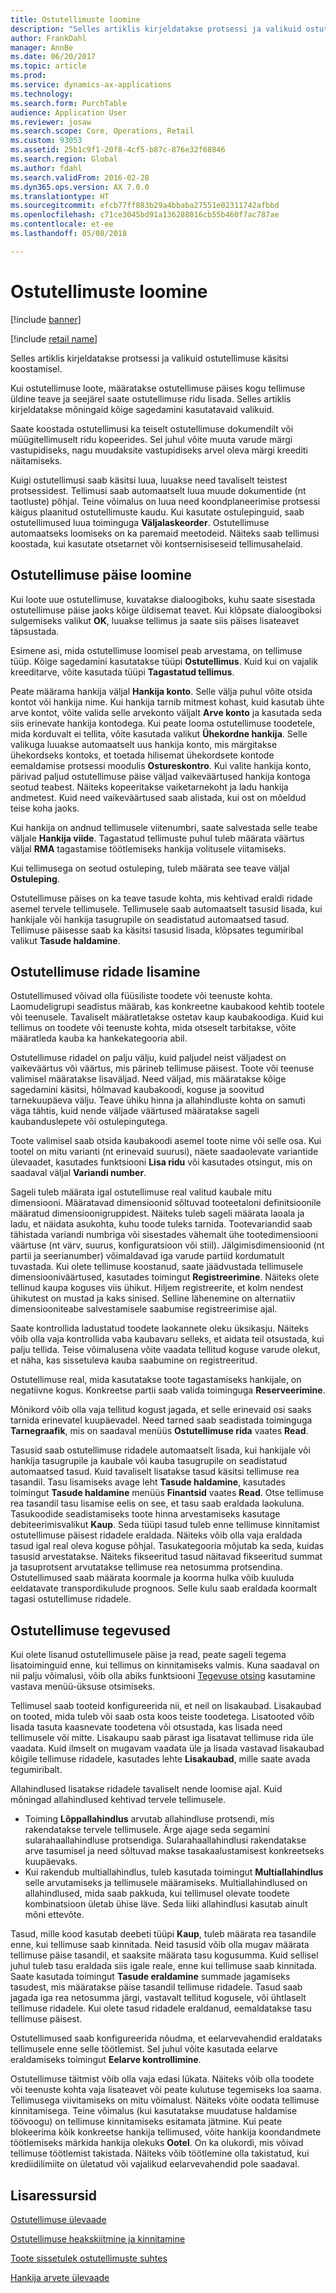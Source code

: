 ```yaml
---
title: Ostutellimuste loomine
description: "Selles artiklis kirjeldatakse protsessi ja valikuid ostutellimuse käsitsi koostamisel."
author: FrankDahl
manager: AnnBe
ms.date: 06/20/2017
ms.topic: article
ms.prod: 
ms.service: dynamics-ax-applications
ms.technology: 
ms.search.form: PurchTable
audience: Application User
ms.reviewer: josaw
ms.search.scope: Core, Operations, Retail
ms.custom: 93053
ms.assetid: 25b1c9f1-20f8-4cf5-b87c-876e32f68846
ms.search.region: Global
ms.author: fdahl
ms.search.validFrom: 2016-02-28
ms.dyn365.ops.version: AX 7.0.0
ms.translationtype: HT
ms.sourcegitcommit: efcb77ff883b29a4bbaba27551e02311742afbbd
ms.openlocfilehash: c71ce3045bd91a136288016cb55b460f7ac787ae
ms.contentlocale: et-ee
ms.lasthandoff: 05/08/2018

---
```


# <a name="create-purchase-orders"></a>Ostutellimuste loomine

[!include [banner](../includes/banner.md)]

[!include [retail name](../includes/retail-name.md)]

Selles artiklis kirjeldatakse protsessi ja valikuid ostutellimuse käsitsi koostamisel.

Kui ostutellimuse loote, määratakse ostutellimuse päises kogu tellimuse üldine teave ja seejärel saate ostutellimuse ridu lisada. Selles artiklis kirjeldatakse mõningaid kõige sagedamini kasutatavaid valikuid.  

Saate koostada ostutellimusi ka teiselt ostutellimuse dokumendilt või müügitellimuselt ridu kopeerides. Sel juhul võite muuta varude märgi vastupidiseks, nagu muudaksite vastupidiseks arvel oleva märgi kreediti näitamiseks.  

Kuigi ostutellimusi saab käsitsi luua, luuakse need tavaliselt teistest protsessidest. Tellimusi saab automaatselt luua muude dokumentide (nt taotluste) põhjal. Teine võimalus on luua need koondplaneerimise protsessi käigus plaanitud ostutellimuste kaudu. Kui kasutate ostulepinguid, saab ostutellimused luua toiminguga **Väljalaskeorder**. Ostutellimuse automaatseks loomiseks on ka paremaid meetodeid. Näiteks saab tellimusi koostada, kui kasutate otsetarnet või kontsernisiseseid tellimusahelaid.

## <a name="creating-a-purchase-order-header"></a>Ostutellimuse päise loomine
Kui loote uue ostutellimuse, kuvatakse dialoogiboks, kuhu saate sisestada ostutellimuse päise jaoks kõige üldisemat teavet. Kui klõpsate dialoogiboksi sulgemiseks valikut **OK**, luuakse tellimus ja saate siis päises lisateavet täpsustada.  

Esimene asi, mida ostutellimuse loomisel peab arvestama, on tellimuse tüüp. Kõige sagedamini kasutatakse tüüpi **Ostutellimus**. Kuid kui on vajalik kreeditarve, võite kasutada tüüpi **Tagastatud tellimus**.  

Peate määrama hankija väljal **Hankija konto**. Selle välja puhul võite otsida kontot või hankija nime. Kui hankija tarnib mitmest kohast, kuid kasutab ühte arve kontot, võite valida selle arvekonto väljalt **Arve konto** ja kasutada seda siis erinevate hankija kontodega. Kui peate looma ostutellimuse toodetele, mida korduvalt ei tellita, võite kasutada valikut **Ühekordne hankija**. Selle valikuga luuakse automaatselt uus hankija konto, mis märgitakse ühekordseks kontoks, et toetada hilisemat ühekordsete kontode eemaldamise protsessi moodulis **Ostureskontro**. Kui valite hankija konto, pärivad paljud ostutellimuse päise väljad vaikeväärtused hankija kontoga seotud teabest. Näiteks kopeeritakse vaiketarnekoht ja ladu hankija andmetest. Kuid need vaikeväärtused saab alistada, kui ost on mõeldud teise koha jaoks.  

Kui hankija on andnud tellimusele viitenumbri, saate salvestada selle teabe väljale **Hankija viide**. Tagastatud tellimuste puhul tuleb määrata väärtus väljal **RMA** tagastamise töötlemiseks hankija volitusele viitamiseks.  

Kui tellimusega on seotud ostuleping, tuleb määrata see teave väljal **Ostuleping**.  

Ostutellimuse päises on ka teave tasude kohta, mis kehtivad eraldi ridade asemel tervele tellimusele. Tellimusele saab automaatselt tasusid lisada, kui hankijale või hankija tasugrupile on seadistatud automaatsed tasud. Tellimuse päisesse saab ka käsitsi tasusid lisada, klõpsates tegumiribal valikut **Tasude haldamine**.

## <a name="adding-purchase-order-lines"></a>Ostutellimuse ridade lisamine
Ostutellimused võivad olla füüsiliste toodete või teenuste kohta. Laomudeligrupi seadistus määrab, kas konkreetne kaubakood kehtib tootele või teenusele. Tavaliselt määratletakse ostetav kaup kaubakoodiga. Kuid kui tellimus on toodete või teenuste kohta, mida otseselt tarbitakse, võite määratleda kauba ka hankekategooria abil.  

Ostutellimuse ridadel on palju välju, kuid paljudel neist väljadest on vaikeväärtus või väärtus, mis pärineb tellimuse päisest. Toote või teenuse valimisel määratakse lisaväljad. Need väljad, mis määratakse kõige sagedamini käsitsi, hõlmavad kaubakoodi, koguse ja soovitud tarnekuupäeva välju. Teave ühiku hinna ja allahindluste kohta on samuti väga tähtis, kuid nende väljade väärtused määratakse sageli kaubanduslepete või ostulepingutega.  

Toote valimisel saab otsida kaubakoodi asemel toote nime või selle osa. Kui tootel on mitu varianti (nt erinevaid suurusi), näete saadaolevate variantide ülevaadet, kasutades funktsiooni **Lisa ridu** või kasutades otsingut, mis on saadaval väljal **Variandi number**.  

Sageli tuleb määrata igal ostutellimuse real valitud kaubale mitu dimensiooni. Määratavad dimensioonid sõltuvad tooteetaloni definitsioonile määratud dimensioonigruppidest. Näiteks tuleb sageli määrata laoala ja ladu, et näidata asukohta, kuhu toode tuleks tarnida. Tootevariandid saab tähistada variandi numbriga või sisestades vähemalt ühe tootedimensiooni väärtuse (nt värv, suurus, konfiguratsioon või stiil). Jälgimisdimensioonid (nt partii ja seerianumber) võimaldavad iga varude partiid kordumatult tuvastada. Kui olete tellimuse koostanud, saate jäädvustada tellimusele dimensiooniväärtused, kasutades toimingut **Registreerimine**. Näiteks olete tellinud kaupa koguses viis ühikut. Hiljem registreerite, et kolm nendest ühikutest on mustad ja kaks sinised. Selline lähenemine on alternatiiv dimensiooniteabe salvestamisele saabumise registreerimise ajal.  

Saate kontrollida ladustatud toodete laokannete oleku üksikasju. Näiteks võib olla vaja kontrollida vaba kaubavaru selleks, et aidata teil otsustada, kui palju tellida. Teise võimalusena võite vaadata tellitud koguse varude olekut, et näha, kas sissetuleva kauba saabumine on registreeritud.  

Ostutellimuse real, mida kasutatakse toote tagastamiseks hankijale, on negatiivne kogus. Konkreetse partii saab valida toiminguga **Reserveerimine**.  

Mõnikord võib olla vaja tellitud kogust jagada, et selle erinevaid osi saaks tarnida erinevatel kuupäevadel. Need tarned saab seadistada toiminguga **Tarnegraafik**, mis on saadaval menüüs **Ostutellimuse rida** vaates **Read**.  

Tasusid saab ostutellimuse ridadele automaatselt lisada, kui hankijale või hankija tasugrupile ja kaubale või kauba tasugrupile on seadistatud automaatsed tasud. Kuid tavaliselt lisatakse tasud käsitsi tellimuse rea tasandil. Tasu lisamiseks avage leht **Tasude haldamine**, kasutades toimingut **Tasude haldamine** menüüs **Finantsid** vaates **Read**. Otse tellimuse rea tasandil tasu lisamise eelis on see, et tasu saab eraldada laokuluna. Tasukoodide seadistamiseks toote hinna arvestamiseks kasutage debiteerimisvalikut **Kaup**. Seda tüüpi tasud tuleb enne tellimuse kinnitamist ostutellimuse päisest ridadele eraldada. Näiteks võib olla vaja eraldada tasud igal real oleva koguse põhjal. Tasukategooria mõjutab ka seda, kuidas tasusid arvestatakse. Näiteks fikseeritud tasud näitavad fikseeritud summat ja tasuprotsent arvutatakse tellimuse rea netosumma protsendina. Ostutellimused saab määrata koormale ja koorma hulka võib kuuluda eeldatavate transpordikulude prognoos. Selle kulu saab eraldada koormalt tagasi ostutellimuse ridadele.

## <a name="purchase-order-actions"></a>Ostutellimuse tegevused
Kui olete lisanud ostutellimusele päise ja read, peate sageli tegema lisatoiminguid enne, kui tellimus on kinnitamiseks valmis. Kuna saadaval on nii palju võimalusi, võib olla abiks funktsiooni [Tegevuse otsing](../../fin-and-ops/get-started/action-search.md) kasutamine vastava menüü-üksuse otsimiseks.  

Tellimusel saab tooteid konfigureerida nii, et neil on lisakaubad. Lisakaubad on tooted, mida tuleb või saab osta koos teiste toodetega. Lisatooted võib lisada tasuta kaasnevate toodetena või otsustada, kas lisada need tellimusele või mitte. Lisakaupu saab pärast iga lisatavat tellimuse rida üle vaadata. Kuid ilmselt on mugavam vaadata üle ja lisada vastavad lisakaubad kõigile tellimuse ridadele, kasutades lehte **Lisakaubad**, mille saate avada tegumiribalt.  

Allahindlused lisatakse ridadele tavaliselt nende loomise ajal. Kuid mõningad allahindlused kehtivad tervele tellimusele.

-   Toiming **Lõppallahindlus** arvutab allahindluse protsendi, mis rakendatakse tervele tellimusele. Ärge ajage seda segamini sularahaallahindluse protsendiga. Sularahaallahindlusi rakendatakse arve tasumisel ja need sõltuvad makse tasakaalustamisest konkreetseks kuupäevaks.
-   Kui rakendub multiallahindlus, tuleb kasutada toimingut **Multiallahindlus** selle arvutamiseks ja tellimusele määramiseks. Multiallahindlused on allahindlused, mida saab pakkuda, kui tellimusel olevate toodete kombinatsioon ületab ühise läve. Seda liiki allahindlusi kasutab ainult mõni ettevõte.

Tasud, mille kood kasutab deebeti tüüpi **Kaup**, tuleb määrata rea tasandile enne, kui tellimuse saab kinnitada. Neid tasusid võib olla mugav määrata tellimuse päise tasandil, et saaksite määrata tasu kogusumma. Kuid sellisel juhul tuleb tasu eraldada siis igale reale, enne kui tellimuse saab kinnitada. Saate kasutada toimingut **Tasude eraldamine** summade jagamiseks tasudest, mis määratakse päise tasandil tellimuse ridadele. Tasud saab jagada iga rea netosumma järgi, vastavalt tellitud kogusele, või ühtlaselt tellimuse ridadele. Kui olete tasud ridadele eraldanud, eemaldatakse tasu tellimuse päisest.  

Ostutellimused saab konfigureerida nõudma, et eelarvevahendid eraldataks tellimusele enne selle töötlemist. Sel juhul võite kasutada eelarve eraldamiseks toimingut **Eelarve kontrollimine**.  

Ostutellimuse täitmist võib olla vaja edasi lükata. Näiteks võib olla toodete või teenuste kohta vaja lisateavet või peate kulutuse tegemiseks loa saama. Tellimusega viivitamiseks on mitu võimalust. Näiteks võite oodata tellimuse kinnitamisega. Teine võimalus (kui kasutatakse muudatuse haldamise töövoogu) on tellimuse kinnitamiseks esitamata jätmine. Kui peate blokeerima kõik konkreetse hankija tellimused, võite hankija koondandmete töötlemiseks märkida hankija olekuks **Ootel**. On ka olukordi, mis võivad tellimuse töötlemist takistada. Näiteks võib töötlemine olla takistatud, kui krediidilimiite on ületatud või vajalikud eelarvevahendid pole saadaval.

<a name="additional-resources"></a>Lisaressursid
--------

[Ostutellimuse ülevaade](purchase-order-overview.md)

[Ostutellimuse heakskiitmine ja kinnitamine](purchase-order-approval-confirmation.md)

[Toote sissetulek ostutellimuste suhtes](product-receipt-against-purchase-orders.md)

[Hankija arvete ülevaade](../../financials/accounts-payable/vendor-invoices-overview.md)




